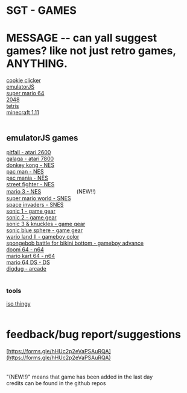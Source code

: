 # SGT - GAMES<br>
# MESSAGE -- can yall suggest games? like not just retro games, ANYTHING. <br>
[cookie clicker](https://schoolgamethingy.github.io/sgt-cookieclicker/) <br>
[emulatorJS](https://schoolgamethingy.github.io/sgt-EmulatorJS/) <br>
[super mario 64](https://schoolgamethingy.github.io/sgt-sm64/) <br>
[2048](https://schoolgamethingy.github.io/sgt-2048/) <br> 
[tetris](https://schoolgamethingy.github.io/sgt-tetris/) <br>
[minecraft 1.11](https://schoolgamethingy.github.io/sgt-minecraft/)<br>
<br>
## emulatorJS games <br>
[pitfall - atari 2600](https://schoolgamethingy.github.io/sgt-pitfall/)<br>
[galaga - atari 7800](https://schoolgamethingy.github.io/sgt-galaga/)<br>
[donkey kong - NES](https://schoolgamethingy.github.io/sgt-donkeykong/)<br>
[pac man - NES](https://schoolgamethingy.github.io/sgt-pacman/)<br>
[pac mania - NES](https://schoolgamethingy.github.io/sgt-mania)<br>
[street fighter - NES](https://schoolgamethingy.github.io/sgt-stfighter/)<br>
[mario 3 - NES](https://schoolgamethingy.github.io/sgt-mario3/) ㅤㅤㅤㅤㅤㅤㅤ(NEW!!) <br>
[super mario world - SNES](https://schoolgamethingy.github.io/sgt-smw/)<br>
[space invaders - SNES](https://schoolgamethingy.github.io/sgt-invader)<br>
[sonic 1 - game gear](https://schoolgamethingy.github.io/sgt-sonic1/)<br>
[sonic 2 - game gear](https://schoolgamethingy.github.io/sgt-sonic2/)<br>
[sonic 3 & knuckles - game gear](https://schoolgamethingy.github.io/sgt-sonic&knuckles) <br>
[sonic blue sphere - game gear](https://schoolgamethingy.github.io/sgt-bluesphere) <br>
[wario land II - gameboy color](https://schoolgamethingy.github.io/sgt-warioland/)<br>
[spongebob battle for bikini bottom - gameboy advance](https://schoolgamethingy.github.io/sgt-spongebob/)<br>
[doom 64 - n64](https://schoolgamethingy.github.io/sgt-doom64/)<br>
[mario kart 64 - n64](https://schoolgamethingy.github.io/sgt-mariokart64/)<br>
[mario 64 DS - DS](https://schoolgamethingy.github.io/sgt-mario64ds) <br>
[digdug - arcade](https://schoolgamethingy.github.io/sgt-digdug/) <br>
<br>
### tools <br>
[iso thingy](https://schoolgamethingy.github.io/sgt-RomPatcher.js/) <br>
<br>
# feedback/bug report/suggestions <br>
[https://forms.gle/hHUc2p2eVaPSAuRQA](https://forms.gle/hHUc2p2eVaPSAuRQA)<br>
<br>
<br>
"(NEW!!)" means that game has been added in the last day <br>
credits can be found in the github repos
